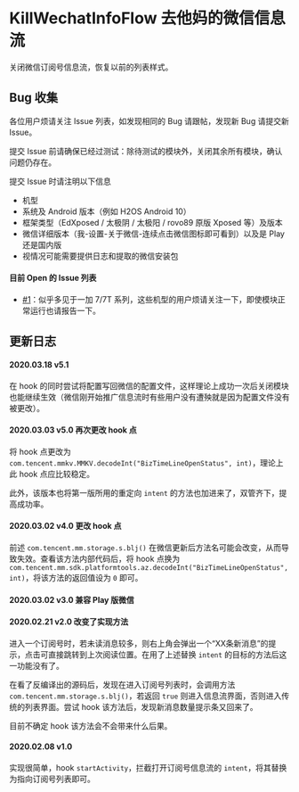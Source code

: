 # KillWechatInfoFlow 去他妈的微信信息流

关闭微信订阅号信息流，恢复以前的列表样式。

## Bug 收集

各位用户烦请关注 Issue 列表，如发现相同的 Bug 请跟帖，发现新 Bug 请提交新 Issue。

提交 Issue 前请确保已经过测试：除待测试的模块外，关闭其余所有模块，确认问题仍存在。

提交 Issue 时请注明以下信息
+ 机型
+ 系统及 Android 版本（例如 H2OS Android 10）
+ 框架类型（EdXposed / 太极阴 / 太极阳 / rovo89 原版 Xposed 等）及版本
+ 微信详细版本（我-设置-关于微信-连续点击微信图标即可看到）以及是 Play 还是国内版
+ 视情况可能需要提供日志和提取的微信安装包

#### 目前 Open 的 Issue 列表
+ [#1](https://github.com/chouqibao/KillWechatInfoFlow/issues/1)：似乎多见于一加 7/7T 系列，这些机型的用户烦请关注一下，即使模块正常运行也请报告一下。

## 更新日志
#### 2020.03.18 v5.1
在 hook 的同时尝试将配置写回微信的配置文件，这样理论上成功一次后关闭模块也能继续生效（微信刚开始推广信息流时有些用户没有遭殃就是因为配置文件没有被更改）。

#### 2020.03.03 v5.0  再次更改 hook 点
将 hook 点更改为 `com.tencent.mmkv.MMKV.decodeInt("BizTimeLineOpenStatus", int)`，理论上此 hook 点应比较稳定。

此外，该版本也将第一版所用的重定向 `intent` 的方法也加进来了，双管齐下，提高成功率。

#### 2020.03.02 v4.0  更改 hook 点
前述 `com.tencent.mm.storage.s.blj()` 在微信更新后方法名可能会改变，从而导致失效。查看该方法内部代码后，将 hook 点换为 `com.tencent.mm.sdk.platformtools.az.decodeInt("BizTimeLineOpenStatus", int)`，将该方法的返回值设为 `0` 即可。

#### 2020.03.02 v3.0  兼容 Play 版微信

#### 2020.02.21 v2.0  改变了实现方法
进入一个订阅号时，若未读消息较多，则右上角会弹出一个“XX条新消息”的提示，点击可直接跳转到上次阅读位置。在用了上述替换 `intent` 的目标的方法后这一功能没有了。

在看了反编译出的源码后，发现在进入订阅号列表时，会调用方法 `com.tencent.mm.storage.s.blj()`，若返回 `true` 则进入信息流界面，否则进入传统的列表界面。尝试 hook 该方法后，发现新消息数量提示条又回来了。

目前不确定 hook 该方法会不会带来什么后果。

#### 2020.02.08 v1.0
实现很简单，hook `startActivity`，拦截打开订阅号信息流的 `intent`，将其替换为指向订阅号列表即可。
